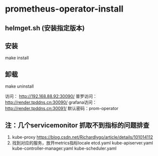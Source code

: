 
# prometheus-operator-install

## helmget.sh  (安装指定版本)

## 安装 
make install

## 卸载
make uninstall




访问： http://192.168.88.92:30090/
普罗访问： http://render.tpddns.cn:30090/
grafana访问： http://render.tpddns.cn:30091/   默认密码：prom-operator


## 注：几个servicemonitor 抓取不到指标的问题排查
1. kube-proxy
https://blog.csdn.net/Richardlygo/article/details/101014112
2. 找到对应的服务，放开metrics指标locale
etcd.yaml  kube-apiserver.yaml  kube-controller-manager.yaml  kube-scheduler.yaml

